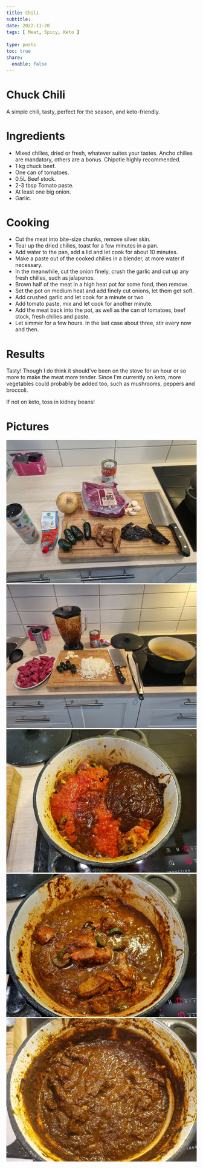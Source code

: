 ```yaml
---
title: Chili
subtitle:
date: 2022-11-20
tags: [ Meat, Spicy, Keto ]

type: posts
toc: true
share:
  enable: false
---
```


# Chuck Chili

A simple chili, tasty, perfect for the season, and keto-friendly.

# Ingredients

- Mixed chilies, dried or fresh, whatever suites your tastes. Ancho chilies are mandatory, others
  are a bonus. Chipotle highly recommended.
- 1 kg chuck beef.
- One can of tomatoes.
- 0.5L Beef stock.
- 2-3 tbsp Tomato paste.
- At least one big onion.
- Garlic.

# Cooking

- Cut the meat into bite-size chunks, remove silver skin.
- Tear up the dried chilies, toast for a few minutes in a pan.
- Add water to the pan, add a lid and let cook for about 10 minutes.
- Make a paste out of the cooked chilies in a blender, at more water if necessary.
- In the meanwhile, cut the onion finely, crush the garlic and cut up any fresh chilies, such as
  jalapenos.
- Brown half of the meat in a high heat pot for some fond, then remove.
- Set the pot on medium heat and add finely cut onions, let them get soft.
- Add crushed garlic and let cook for a minute or two
- Add tomato paste, mix and let cook for another minute.
- Add the meat back into the pot, as well as the can of tomatoes, beef stock, fresh chilies and
  paste.
- Let simmer for a few hours. In the last case about three, stir every now and then.

# Results

Tasty! Though I do think it should've been on the stove for an hour or so more to make the meat
more tender. Since I'm currently on keto, more vegetables could probably be added too, such as
mushrooms, peppers and broccoli.

If not on keto, toss in kidney beans!

# Pictures
![Ingredient](ingredients.jpg)
![Ingredients prepped](ingredients_prepped.jpg)
![Initial state of the pot](cooking_start.jpg)
![After a few hours](cooking_mid.jpg)
![Ready!](cooking_finished.jpg)

